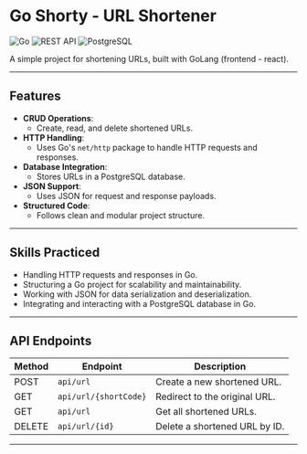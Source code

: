 # Go Shorty - URL Shortener

![Go](https://img.shields.io/badge/Go-1.23-blue)
![REST API](https://img.shields.io/badge/REST-API-brightgreen)
![PostgreSQL](https://img.shields.io/badge/Database-PostgreSQL-blue)

A simple project for shortening URLs, built with GoLang (frontend - react).

---

## Features

- **CRUD Operations**:
  - Create, read, and delete shortened URLs.
- **HTTP Handling**:
  - Uses Go's `net/http` package to handle HTTP requests and responses.
- **Database Integration**:
  - Stores URLs in a PostgreSQL database.
- **JSON Support**:
  - Uses JSON for request and response payloads.
- **Structured Code**:
  - Follows clean and modular project structure.

---

## Skills Practiced

- Handling HTTP requests and responses in Go.
- Structuring a Go project for scalability and maintainability.
- Working with JSON for data serialization and deserialization.
- Integrating and interacting with a PostgreSQL database in Go.

---

## API Endpoints

| Method | Endpoint              | Description                   |
| ------ | --------------------- | ----------------------------- |
| POST   | `api/url`             | Create a new shortened URL.   |
| GET    | `api/url/{shortCode}` | Redirect to the original URL. |
| GET    | `api/url`             | Get all shortened URLs.       |
| DELETE | `api/url/{id}`        | Delete a shortened URL by ID. |

---
